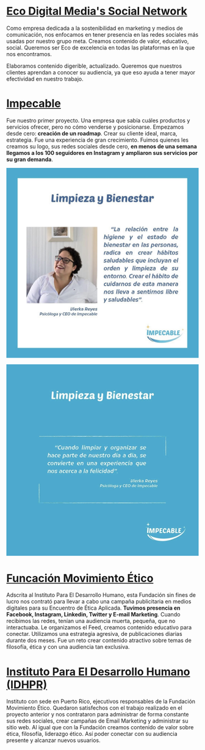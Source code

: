 # [Eco Digital Media's Social Network](https://www.instagram.com/ecodigitals/)

Como empresa dedicada a la sostenibilidad en marketing y medios de comunicación, nos enfocamos en tener presencia en las redes sociales más usadas por nuestro grupo meta. Creamos contenido de valor, educativo, social. Queremos ser Eco de excelencia  en todas las plataformas en la que nos encontramos. 

Elaboramos contenido digerible, actualizado. Queremos que nuestros clientes aprendan a conocer su audiencia, ya que  eso ayuda a tener mayor efectividad en nuestro trabajo.


# [Impecable](https://www.instagram.com/impecable.sti/)
Fue nuestro primer proyecto. Una empresa que sabía cuáles productos y servicios ofrecer, pero no cómo venderse y posicionarse.  Empezamos desde cero: **creación de un roadmap**. Crear su cliente ideal, marca, estrategia. Fue una experiencia de gran crecimiento. Fuimos quienes les creamos su logo, sus redes sociales desde cero, **en menos de una semana llegamos a los 100 seguidores en Instagram y ampliaron sus servicios por su gran demanda**.


![](/images/Impecable%201.jpg)

![](/images/Impecable%202.jpg)

# [Funcación Movimiento Ético](https://www.instagram.com/movimientoetico/)

Adscrita al Instituto Para El Desarrollo Humano, esta Fundación sin fines de lucro nos contrató para llevar a cabo una campaña publicitaria en medios digitales para su Encuentro de Ética Aplicada. **Tuvimos presencia en Facebook, Instagram, Linkedin, Twitter y E-mail Marketing**.  Cuando recibimos las redes, tenían una audiencia muerta, pequeña, que no interactuaba. Le organizamos el Feed, creamos contenido educativo para conectar. Utilizamos una estrategia agresiva, de publicaciones diarias durante dos meses. Fue un reto crear contenido atractivo sobre temas de filosofía, ética y con una audiencia tan exclusiva.


# [Instituto Para El Desarrollo Humano (IDHPR)](https://www.instagram.com/movimientoetico/)

Instituto  con sede en Puerto Rico, ejecutivos responsables de la Fundación Movimiento Ético. Quedaron satisfechos con el trabajo realizado en el proyecto anterior y nos contrataron para administrar de forma constante sus redes sociales, crear campañas de Email Marketing y administrar su sitio web. Al igual que con la Fundación creamos contenido de valor sobre ética, filosofía, liderazgo ético. Así poder conectar con su audiencia presente y alcanzar nuevos usuarios.


